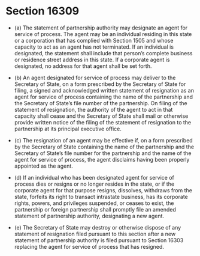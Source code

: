 # Section 16309

- (a) The statement of partnership authority may designate an agent for service of process. The agent may be an individual residing in this state or a corporation that has complied with Section 1505 and whose capacity to act as an agent has not terminated. If an individual is designated, the statement shall include that person’s complete business or residence street address in this state. If a corporate agent is designated, no address for that agent shall be set forth.

- (b) An agent designated for service of process may deliver to the Secretary of State, on a form prescribed by the Secretary of State for filing, a signed and acknowledged written statement of resignation as an agent for service of process containing the name of the partnership and the Secretary of State’s file number of the partnership. On filing of the statement of resignation, the authority of the agent to act in that capacity shall cease and the Secretary of State shall mail or otherwise provide written notice of the filing of the statement of resignation to the partnership at its principal executive office.

- (c) The resignation of an agent may be effective if, on a form prescribed by the Secretary of State containing the name of the partnership and the Secretary of State’s file number for the partnership and the name of the agent for service of process, the agent disclaims having been properly appointed as the agent.

- (d) If an individual who has been designated agent for service of process dies or resigns or no longer resides in the state, or if the corporate agent for that purpose resigns, dissolves, withdraws from the state, forfeits its right to transact intrastate business, has its corporate rights, powers, and privileges suspended, or ceases to exist, the partnership or foreign partnership shall promptly file an amended statement of partnership authority, designating a new agent.

- (e) The Secretary of State may destroy or otherwise dispose of any statement of resignation filed pursuant to this section after a new statement of partnership authority is filed pursuant to Section 16303 replacing the agent for service of process that has resigned.